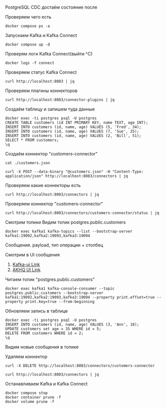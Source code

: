 PostgreSQL CDC достаём состояние после

Проверяем чего есть
```shell
docker compose ps -a
```

Запускаем Kafka и Kafka Connect
```shell
docker compose up -d
```

Проверям логи Kafka Connect(выйти ^C)
```shell
docker logs -f connect
```

Проверяем статус Kafka Connect
```shell
curl http://localhost:8083 | jq
```

Проверяем плагины коннекторов
```shell
curl http://localhost:8083/connector-plugins | jq
```

Создаём таблицу и запишем туда данные
```shell
docker exec -ti postgres psql -U postgres
CREATE TABLE customers (id INT PRIMARY KEY, name TEXT, age INT);
INSERT INTO customers (id, name, age) VALUES (5, 'Fred', 34);
INSERT INTO customers (id, name, age) VALUES (7, 'Sue', 25);
INSERT INTO customers (id, name, age) VALUES (2, 'Bill', 51);
SELECT * FROM customers;
\q
```

Создаём коннектор "customers-connector"
```shell
cat ./customers.json
```
```shell
curl -X POST --data-binary "@customers.json" -H "Content-Type: application/json" http://localhost:8083/connectors | jq
```

Проверяем какие коннекторы есть
```shell
curl http://localhost:8083/connectors | jq
```

Проверяем коннектор "customers-connector"
```shell
curl http://localhost:8083/connectors/customers-connector/status | jq
```

Смотрим топики
Видим топик postgres.public.customers
```shell
docker exec kafka1 kafka-topics --list --bootstrap-server kafka1:19092,kafka2:19093,kafka3:19094
```
Сообщения. payload, тип операции + столбец

Смотрим в UI сообщения
1) [Kafka-ui Link](http://localhost:8081/)
2) [AKHQ UI Link](http://localhost:8080/)

Читаем топик "postgres.public.customers"
```shell
docker exec kafka1 kafka-console-consumer --topic postgres.public.customers --bootstrap-server kafka1:19092,kafka2:19093,kafka3:19094 --property print.offset=true --property print.key=true --from-beginning
```

Обновляем запись в таблице
```shell
docker exec -ti postgres psql -U postgres
INSERT INTO customers (id, name, age) VALUES (3, 'Ann', 18);
UPDATE customers set age = 35 WHERE id = 5;
DELETE FROM customers WHERE id = 2;
\q
```

Видим новые сообщения в топике

Удаляем коннектор
```shell
curl -X DELETE http://localhost:8083/connectors/customers-connector
```

```shell
curl http://localhost:8083/connectors | jq
```

Останавливаем Kafka и Kafka Connect
```shell
docker compose stop
docker container prune -f
docker volume prune -f
```